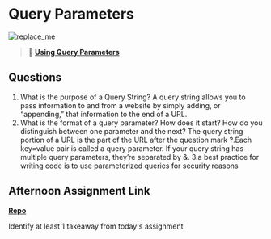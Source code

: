 # Query Parameters

![replace_me](https://codeworks.blob.core.windows.net/public/assets/img/illustrations/placeholder.svg)

> **📖 [Using Query Parameters](https://codeworksacademy.com/fs-student-guide/resources/wk5/01-Query-Parameters)**

## Questions

1. What is the purpose of a Query String?
A query string allows you to pass information to and from a website by simply adding, or “appending,” that information to the end of a URL.
2. What is the format of a query parameter? How does it start? How do you distinguish between one parameter and the next?
The query string portion of a URL is the part of the URL after the question mark ?.Each key=value pair is called a query parameter. If your query string has multiple query parameters, they’re separated by &. 
3.a best practice for writing code is to use parameterized queries for security reasons

## Afternoon Assignment Link

**[Repo](https://github.com/EllaMarcum/<ASSIGNMENT_REPO>)**

Identify at least 1 takeaway from today's assignment
